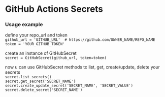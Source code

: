 <h1> GitHub Actions Secrets</h1>

<h3>Usage example</h3>
<p>define your repo_url and token<br>
<code>github_url = 'GITHUB_URL'  # https://github.com/OWNER_NAME/REPO_NAME</code><br>
<code>token = 'YOUR_GITHUB_TOKEN'</code>
</p>

<p>create an instance of GitHubSecret<br>
<code>secret = GitHubSecret(github_url, token=token)</code>
</p>

<p>now u can use GitHubSecret methods to list, get, create/update, delete your secrets<br>
<code>secret.list_secrets()</code><br>
<code>secret.get_secret('SECRET_NAME')</code><br>
<code>secret.create_update_secret('SECRET_NAME', 'SECRET_VALUE')</code><br>
<code>secret.delete_secret('SECRET_NAME')</code><br>
</p>
